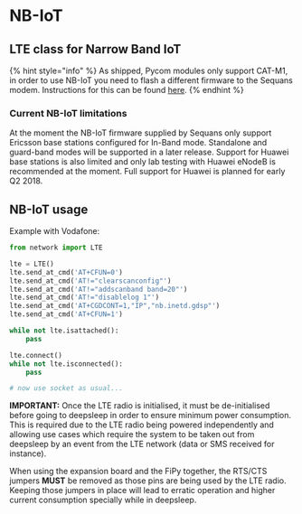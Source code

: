 # NB-IoT

## LTE class for Narrow Band IoT

{% hint style="info" %}
As shipped, Pycom modules only support CAT-M1, in order to use NB-IoT you need to flash a different firmware to the Sequans modem. Instructions for this can be found [here](firmware.md).
{% endhint %}

### Current NB-IoT limitations

At the moment the NB-IoT firmware supplied by Sequans only support Ericsson base stations configured for In-Band mode. Standalone and guard-band modes will be supported in a later release. Support for Huawei base stations is also limited and only lab testing with Huawei eNodeB is recommended at the moment. Full support for Huawei is planned for early Q2 2018.

## NB-IoT usage

Example with Vodafone:

```python
from network import LTE

lte = LTE()
lte.send_at_cmd('AT+CFUN=0')
lte.send_at_cmd('AT!="clearscanconfig"')
lte.send_at_cmd('AT!="addscanband band=20"')
lte.send_at_cmd('AT!="disablelog 1"')
lte.send_at_cmd('AT+CGDCONT=1,"IP","nb.inetd.gdsp"')
lte.send_at_cmd('AT+CFUN=1')

while not lte.isattached():
    pass

lte.connect()
while not lte.isconnected():
    pass

# now use socket as usual...
```

**IMPORTANT:** Once the LTE radio is initialised, it must be de-initialised before going to deepsleep in order to ensure minimum power consumption. This is required due to the LTE radio being powered independently and allowing use cases which require the system to be taken out from deepsleep by an event from the LTE network \(data or SMS received for instance\).

When using the expansion board and the FiPy together, the RTS/CTS jumpers **MUST** be removed as those pins are being used by the LTE radio. Keeping those jumpers in place will lead to erratic operation and higher current consumption specially while in deepsleep.


